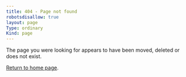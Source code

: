 ```yaml
---
title: 404 - Page not found
robotsdisallow: true
layout: page
Type: ordinary
Kind: page
---
```


The page you were looking for appears to have been moved, deleted or does not exist.

[Return to home page](/).
